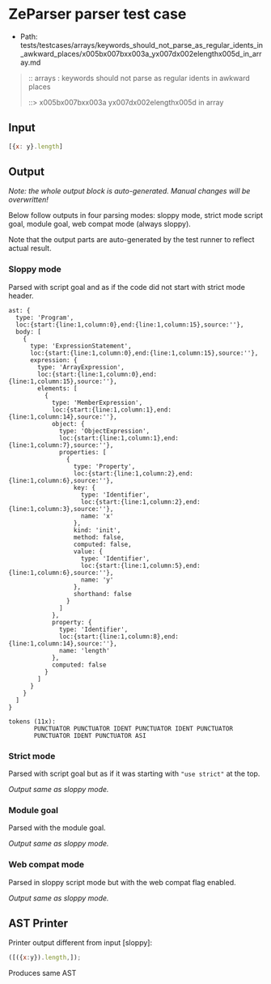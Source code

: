 # ZeParser parser test case

- Path: tests/testcases/arrays/keywords_should_not_parse_as_regular_idents_in_awkward_places/x005bx007bxx003a_yx007dx002elengthx005d_in_array.md

> :: arrays : keywords should not parse as regular idents in awkward places
>
> ::> x005bx007bxx003a yx007dx002elengthx005d in array

## Input

`````js
[{x: y}.length]
`````

## Output

_Note: the whole output block is auto-generated. Manual changes will be overwritten!_

Below follow outputs in four parsing modes: sloppy mode, strict mode script goal, module goal, web compat mode (always sloppy).

Note that the output parts are auto-generated by the test runner to reflect actual result.

### Sloppy mode

Parsed with script goal and as if the code did not start with strict mode header.

`````
ast: {
  type: 'Program',
  loc:{start:{line:1,column:0},end:{line:1,column:15},source:''},
  body: [
    {
      type: 'ExpressionStatement',
      loc:{start:{line:1,column:0},end:{line:1,column:15},source:''},
      expression: {
        type: 'ArrayExpression',
        loc:{start:{line:1,column:0},end:{line:1,column:15},source:''},
        elements: [
          {
            type: 'MemberExpression',
            loc:{start:{line:1,column:1},end:{line:1,column:14},source:''},
            object: {
              type: 'ObjectExpression',
              loc:{start:{line:1,column:1},end:{line:1,column:7},source:''},
              properties: [
                {
                  type: 'Property',
                  loc:{start:{line:1,column:2},end:{line:1,column:6},source:''},
                  key: {
                    type: 'Identifier',
                    loc:{start:{line:1,column:2},end:{line:1,column:3},source:''},
                    name: 'x'
                  },
                  kind: 'init',
                  method: false,
                  computed: false,
                  value: {
                    type: 'Identifier',
                    loc:{start:{line:1,column:5},end:{line:1,column:6},source:''},
                    name: 'y'
                  },
                  shorthand: false
                }
              ]
            },
            property: {
              type: 'Identifier',
              loc:{start:{line:1,column:8},end:{line:1,column:14},source:''},
              name: 'length'
            },
            computed: false
          }
        ]
      }
    }
  ]
}

tokens (11x):
       PUNCTUATOR PUNCTUATOR IDENT PUNCTUATOR IDENT PUNCTUATOR
       PUNCTUATOR IDENT PUNCTUATOR ASI
`````

### Strict mode

Parsed with script goal but as if it was starting with `"use strict"` at the top.

_Output same as sloppy mode._

### Module goal

Parsed with the module goal.

_Output same as sloppy mode._

### Web compat mode

Parsed in sloppy script mode but with the web compat flag enabled.

_Output same as sloppy mode._

## AST Printer

Printer output different from input [sloppy]:

````js
([({x:y}).length,]);
````

Produces same AST
